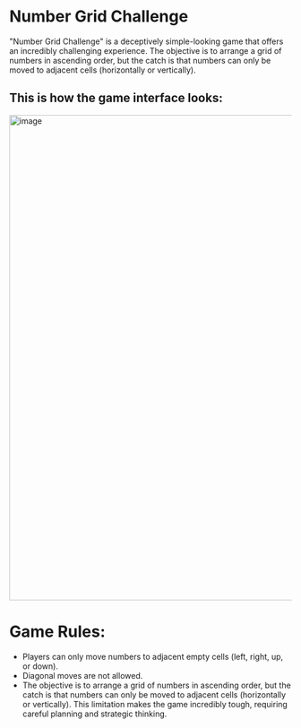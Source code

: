 # Number Grid Challenge
"Number Grid Challenge" is a deceptively simple-looking game that offers an incredibly challenging experience. The objective is to arrange a grid of numbers in ascending order, but the catch is that numbers can only be moved to adjacent cells (horizontally or vertically).

## This is how the game interface looks:
<img width="866" alt="image" src="https://github.com/theshutterjoy/number-grid-challenge/assets/16652670/b876d9eb-5aeb-469a-95d1-81182b23b6ce">

# Game Rules:

- Players can only move numbers to adjacent empty cells (left, right, up, or down).
- Diagonal moves are not allowed.
- The objective is to arrange a grid of numbers in ascending order, but the catch is that numbers can only be moved to adjacent cells (horizontally or vertically). This limitation makes the game incredibly tough, requiring careful planning and strategic thinking.
